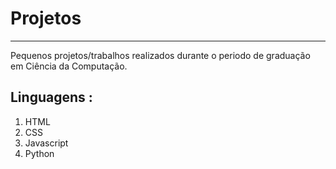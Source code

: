 # Projetos
***



Pequenos projetos/trabalhos realizados durante o periodo de graduação em Ciência da Computação.



## Linguagens :

1. HTML 
2. CSS
3. Javascript
4. Python


